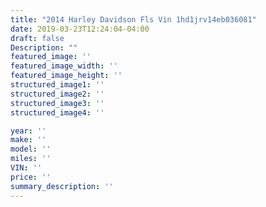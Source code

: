 ```yaml
---
title: "2014 Harley Davidson Fls Vin 1hd1jrv14eb036081"
date: 2019-03-23T12:24:04-04:00
draft: false
Description: ""
featured_image: ''
featured_image_width: ''
featured_image_height: ''
structured_image1: ''
structured_image2: ''
structured_image3: ''
structured_image4: ''

year: ''
make: ''
model: ''
miles: ''
VIN: ''
price: ''
summary_description: ''
---
```

